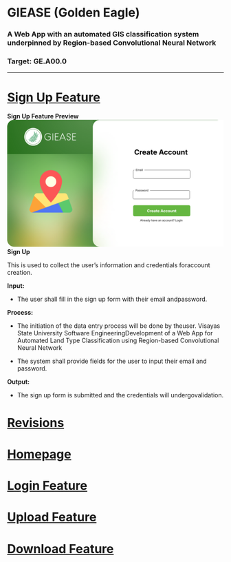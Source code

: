 # GIEASE (Golden Eagle)
### A Web App with an automated GIS classification system underpinned by Region-based Convolutional Neural Network
### Target:  GE.A00.0
_______________________________________
# [Sign Up Feature](https://github.com/rendznicoy/golden-eagle/blob/main/SIGNUP.md)
**Sign Up Feature Preview**
![SignUp](https://github.com/rendznicoy/golden-eagle/blob/main/Mockups/SignUp%20Mockup.png)
**Sign Up**

This is used to collect the user’s information and credentials foraccount creation. 

**Input:**
* The user shall fill in the sign up form with their email andpassword.
  
**Process:**
+ The initiation of the data entry process will be done by theuser.
Visayas State University Software EngineeringDevelopment of a Web App for Automated Land Type Classification using Region-based
Convolutional Neural Network
- The system shall provide fields for the user to input their email
and password.

**Output:**
*  The sign up form is submitted and the credentials will undergovalidation.

# [Revisions](https://github.com/rendznicoy/golden-eagle/blob/main/REVISIONS.md)

# [Homepage](https://github.com/rendznicoy/golden-eagle/blob/main/HOMEPAGE.md)

# [Login Feature](https://github.com/rendznicoy/golden-eagle/blob/main/LOGIN.md)

# [Upload Feature](https://github.com/rendznicoy/golden-eagle/blob/main/UPLOAD.md)

# [Download Feature](https://github.com/rendznicoy/golden-eagle/blob/main/DOWNLOAD.md)
